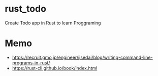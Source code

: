 # rust_todo
Create Todo app in Rust to learn Proggraming

# Memo
- https://recruit.gmo.jp/engineer/jisedai/blog/writing-command-line-programs-in-rust/
- https://rust-cli.github.io/book/index.html

